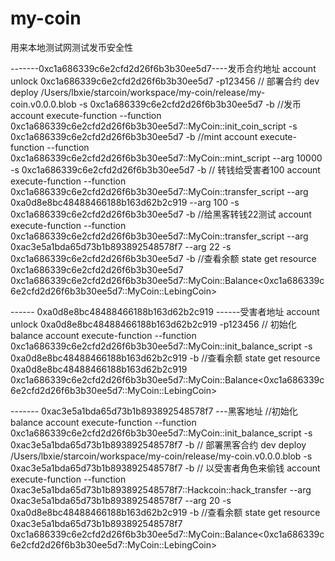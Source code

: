 # my-coin

用来本地测试网测试发币安全性

-------0xc1a686339c6e2cfd2d26f6b3b30ee5d7----发币合约地址
account unlock 0xc1a686339c6e2cfd2d26f6b3b30ee5d7 -p123456
// 部署合约
dev deploy /Users/lbxie/starcoin/workspace/my-coin/release/my-coin.v0.0.0.blob -s 0xc1a686339c6e2cfd2d26f6b3b30ee5d7 -b
//发币
account execute-function --function 0xc1a686339c6e2cfd2d26f6b3b30ee5d7::MyCoin::init_coin_script -s 0xc1a686339c6e2cfd2d26f6b3b30ee5d7 -b
//mint
account execute-function --function 0xc1a686339c6e2cfd2d26f6b3b30ee5d7::MyCoin::mint_script --arg 10000 -s 0xc1a686339c6e2cfd2d26f6b3b30ee5d7 -b
// 转钱给受害者100
account execute-function --function 0xc1a686339c6e2cfd2d26f6b3b30ee5d7::MyCoin::transfer_script --arg 0xa0d8e8bc48488466188b163d62b2c919 --arg 100 -s 0xc1a686339c6e2cfd2d26f6b3b30ee5d7 -b
//给黑客转钱22测试
account execute-function --function 0xc1a686339c6e2cfd2d26f6b3b30ee5d7::MyCoin::transfer_script --arg 0xac3e5a1bda65d73b1b893892548578f7 --arg 22 -s 0xc1a686339c6e2cfd2d26f6b3b30ee5d7 -b
//查看余额
state get resource 0xc1a686339c6e2cfd2d26f6b3b30ee5d7 0xc1a686339c6e2cfd2d26f6b3b30ee5d7::MyCoin::Balance<0xc1a686339c6e2cfd2d26f6b3b30ee5d7::MyCoin::LebingCoin>

------ 0xa0d8e8bc48488466188b163d62b2c919 ------受害者地址
account unlock 0xa0d8e8bc48488466188b163d62b2c919 -p123456
// 初始化balance
account execute-function --function 0xc1a686339c6e2cfd2d26f6b3b30ee5d7::MyCoin::init_balance_script -s 0xa0d8e8bc48488466188b163d62b2c919 -b
//查看余额
state get resource 0xa0d8e8bc48488466188b163d62b2c919 0xc1a686339c6e2cfd2d26f6b3b30ee5d7::MyCoin::Balance<0xc1a686339c6e2cfd2d26f6b3b30ee5d7::MyCoin::LebingCoin>

------- 0xac3e5a1bda65d73b1b893892548578f7 ---黑客地址
//初始化balance
account execute-function --function 0xc1a686339c6e2cfd2d26f6b3b30ee5d7::MyCoin::init_balance_script -s 0xac3e5a1bda65d73b1b893892548578f7 -b
// 部署黑客合约
dev deploy /Users/lbxie/starcoin/workspace/my-coin/release/my-coin.v0.0.0.blob -s 0xac3e5a1bda65d73b1b893892548578f7 -b
// 以受害者角色来偷钱
account execute-function --function 0xac3e5a1bda65d73b1b893892548578f7::Hackcoin::hack_transfer --arg 0xac3e5a1bda65d73b1b893892548578f7 --arg 20 -s 0xa0d8e8bc48488466188b163d62b2c919 -b
//查看余额
state get resource 0xac3e5a1bda65d73b1b893892548578f7 0xc1a686339c6e2cfd2d26f6b3b30ee5d7::MyCoin::Balance<0xc1a686339c6e2cfd2d26f6b3b30ee5d7::MyCoin::LebingCoin>


